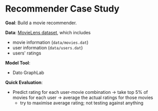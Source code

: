 # Recommender Case Study


**Goal**:
Build a movie recommender.

**Data**:
[MovieLens dataset](http://grouplens.org/datasets/movielens/), which includes
* movie information (`data/movies.dat`)
* user information (`data/users.dat`)
* users' ratings

**Model Tool**:
* Dato GraphLab

**Quick Evaluation**:
* Predict rating for each user-movie combination &rarr; take top 5% of movies for each user &rarr; average the actual ratings for those movies
    * try to maximise average rating; not testing against anything
